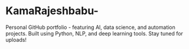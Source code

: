 # KamaRajeshbabu-
Personal GitHub portfolio - featuring Al, data science, and automation projects. Built using Python, NLP, and deep learning tools. Stay tuned for uploads!
